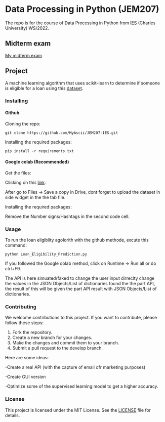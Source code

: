 # Data Processing in Python (JEM207)
The repo is for the course of Data Processing in Python from [IES](https://is.cuni.cz/studium/predmety/index.php?do=predmet&kod=JEM207) (Charles University) WS/2022.

## Midterm exam
[My midterm exam](https://github.com/MyAscii/JEM207-IES/blob/main/midterm.ipynb)

## Project
A machine learning algorithm that uses scikit-learn to determine if someone is eligible for a loan using this [dataset](https://www.kaggle.com/datasets/vikasukani/loan-eligible-dataset).

### Installing

#### Github

Cloning the repo:

``` git clone https://github.com/MyAscii/JEM207-IES.git ```

Installing the required packages: 

``` pip install -r requirements.txt ```

#### Google colab (Recommended)

Get the files: 

Clicking on this [link](https://colab.research.google.com/drive/1bAhrFHGRXw4KsPsdkjvXENHZyvaBHt0I?usp=sharing).

After go to Files -> Save a copy in Drive, dont forget to upload the dataset in side widget in the the tab file.

Installing the required packages: 

Remove the Number signs/Hashtags in the second code cell. 

### Usage

To run the loan eligiblity agolorith with the github methode, excute this command: 

``` python Loan_Eligibility_Prediction.py ```

If you followed the Google colab method, click on Runtime -> Run all or do ctrl+F9.

The API is here simuated/faked to change the user input dirreclty change the values in the JSON Objects/List of dictionaries found the the part API, the result of this will be given the part API result with JSON Objects/List of dictionaries.

### Contributing 

We welcome contributions to this project. If you want to contribute, please follow these steps:

1. Fork the repository.
2. Create a new branch for your changes.
3. Make the changes and commit them to your branch.
4. Submit a pull request to the develop branch.

Here are some ideas:

-Create a real API (with the capture of email ofr marketing purposes)

-Create GUI version

-Optimize some of the supervised learning model to get a higher accuracy.

### License

This project is licensed under the MIT License. See the [LICENSE](https://github.com/MyAscii/JEM207-IES/blob/main/LICENSE) file for details.
